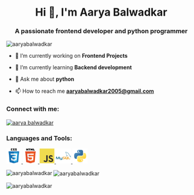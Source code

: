 <h1 align="center">Hi 👋, I'm Aarya Balwadkar</h1>
<h3 align="center">A passionate frontend developer and python programmer</h3>

<p align="left"> <img src="https://komarev.com/ghpvc/?username=aaryabalwadkar&label=Profile%20views&color=0e75b6&style=flat" alt="aaryabalwadkar" /> </p>

- 🔭 I’m currently working on **Frontend Projects**

- 🌱 I’m currently learning **Backend development**

- 💬 Ask me about **python**

- 📫 How to reach me **aaryabalwadkar2005@gmail.com**

<h3 align="left">Connect with me:</h3>
<p align="left">
<a href="https://linkedin.com/in/aarya balwadkar" target="blank"><img align="center" src="https://raw.githubusercontent.com/rahuldkjain/github-profile-readme-generator/master/src/images/icons/Social/linked-in-alt.svg" alt="aarya balwadkar" height="30" width="40" /></a>
</p>

<h3 align="left">Languages and Tools:</h3>
<p align="left"> <a href="https://www.w3schools.com/css/" target="_blank" rel="noreferrer"> <img src="https://raw.githubusercontent.com/devicons/devicon/master/icons/css3/css3-original-wordmark.svg" alt="css3" width="40" height="40"/> </a> <a href="https://www.w3.org/html/" target="_blank" rel="noreferrer"> <img src="https://raw.githubusercontent.com/devicons/devicon/master/icons/html5/html5-original-wordmark.svg" alt="html5" width="40" height="40"/> </a> <a href="https://developer.mozilla.org/en-US/docs/Web/JavaScript" target="_blank" rel="noreferrer"> <img src="https://raw.githubusercontent.com/devicons/devicon/master/icons/javascript/javascript-original.svg" alt="javascript" width="40" height="40"/> </a> <a href="https://www.mysql.com/" target="_blank" rel="noreferrer"> <img src="https://raw.githubusercontent.com/devicons/devicon/master/icons/mysql/mysql-original-wordmark.svg" alt="mysql" width="40" height="40"/> </a> <a href="https://www.python.org" target="_blank" rel="noreferrer"> <img src="https://raw.githubusercontent.com/devicons/devicon/master/icons/python/python-original.svg" alt="python" width="40" height="40"/> </a> </p>

<p><img align="left" src="https://github-readme-stats.vercel.app/api/top-langs?username=aaryabalwadkar&show_icons=true&locale=en&layout=compact" alt="aaryabalwadkar" /></p>

<p>&nbsp;<img align="center" src="https://github-readme-stats.vercel.app/api?username=aaryabalwadkar&show_icons=true&locale=en" alt="aaryabalwadkar" /></p>

<p><img align="center" src="https://github-readme-streak-stats.herokuapp.com/?user=aaryabalwadkar&" alt="aaryabalwadkar" /></p>
